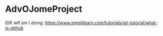 # AdvOJomeProject

IDK wtf am I doing.
https://www.simplilearn.com/tutorials/git-tutorial/what-is-github
